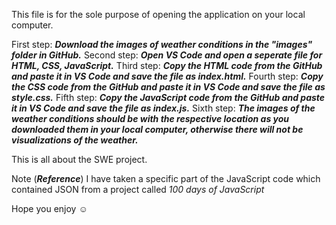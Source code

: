 This file is for the sole purpose of opening the application on your local computer.

First step: ***Download the images of weather conditions in the "images" folder in GitHub.***
Second step: ***Open VS Code and open a seperate file for HTML, CSS, JavaScript.***
Third step: ***Copy the HTML code from the GitHub and paste it in VS Code and save the file as index.html.***
Fourth step: ***Copy the CSS code from the GitHub and paste it in VS Code and save the file as style.css.***
Fifth step: ***Copy the JavaScript code from the GitHub and paste it in VS Code and save the file as index.js.***
Sixth step: ***The images of the weather conditions should be with the respective location as you downloaded them in your local computer, 
            otherwise there will not be visualizations of the weather.***

This is all about the SWE project.

Note (***Reference***) I have taken a specific part of the JavaScript code which contained JSON from a project called *100 days of JavaScript*

Hope you enjoy ☺️
